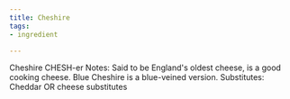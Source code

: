 ```yaml
---
title: Cheshire
tags:
- ingredient

---
```

Cheshire CHESH-er Notes: Said to be England's oldest cheese, is a good cooking cheese. Blue Cheshire is a blue-veined version. Substitutes: Cheddar OR cheese substitutes
